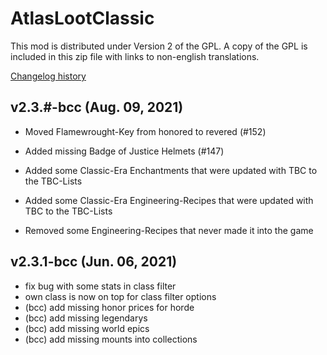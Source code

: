 # AtlasLootClassic

This mod is distributed under Version 2 of the GPL.  A copy of the GPL is included in this zip file with links to non-english translations.

[Changelog history](https://github.com/Hoizame/AtlasLootClassic/blob/master/AtlasLootClassic/Documentation/Release_Notes.md)

## v2.3.#-bcc (Aug. 09, 2021)

- Moved Flamewrought-Key from honored to revered (#152)
- Added missing Badge of Justice Helmets (#147)

- Added some Classic-Era Enchantments that were updated with TBC to the TBC-Lists
- Added some Classic-Era Engineering-Recipes that were updated with TBC to the TBC-Lists
- Removed some Engineering-Recipes that never made it into the game

## v2.3.1-bcc (Jun. 06, 2021)

- fix bug with some stats in class filter
- own class is now on top for class filter options
- (bcc) add missing honor prices for horde
- (bcc) add missing legendarys
- (bcc) add missing world epics
- (bcc) add missing mounts into collections
